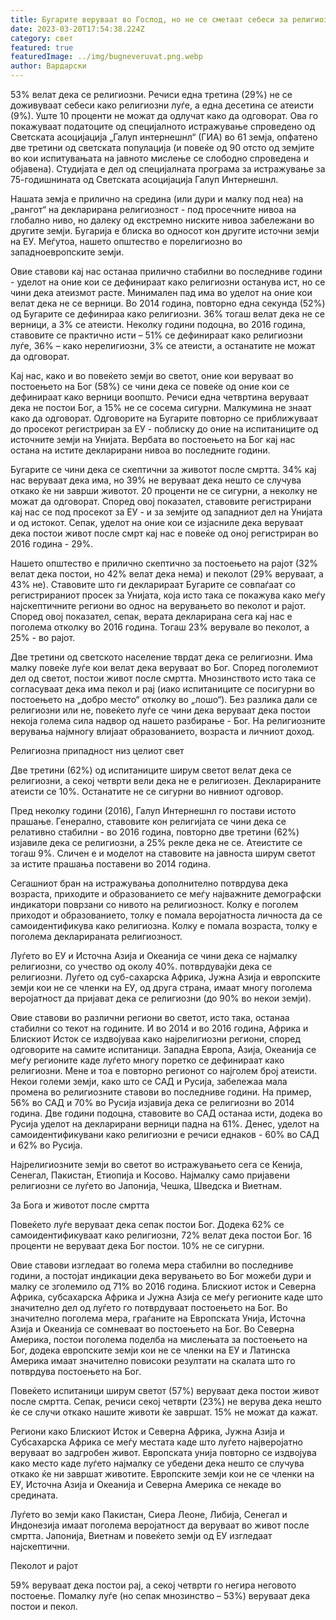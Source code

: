```yaml
---
title: Бугарите веруваат во Господ, но не се сметаат себеси за религиозни
date: 2023-03-20T17:54:38.224Z
category: свет
featured: true
featuredImage: ../img/bugneveruvat.png.webp
author: Вардарски
---
```


53% велат дека се религиозни. Речиси една третина (29%) не се доживуваат себеси како религиозни луѓе, а една десетина се атеисти (9%). Уште 10 проценти не можат да одлучат како да одговорат. Ова го покажуваат податоците од специјалното истражување спроведено од Светската асоцијација „Галуп интернешнл“ (ГИА) во 61 земја, опфатено две третини од светската популација (и повеќе од 90 отсто од земјите во кои испитувањата на јавното мислење се слободно спроведена и објавена). Студијата е дел од специјалната програма за истражување за 75-годишнината од Светската асоцијација Галуп Интернешнл.

Нашата земја е прилично на средина (или дури и малку под неа) на „рангот“ на декларирана религиозност - под просечните нивоа на глобално ниво, но далеку од екстремно ниските нивоа забележани во другите земји. Бугарија е блиска во односот кон другите источни земји на ЕУ. Меѓутоа, нашето општество е порелигиозно во западноевропските земји.

Овие ставови кај нас останаа прилично стабилни во последниве години - уделот на оние кои се дефинираат како религиозни останува ист, но се чини дека атеизмот расте. Минимален пад има во уделот на оние кои велат дека не се верници. Во 2014 година, повторно една секунда (52%) од Бугарите се дефинираа како религиозни. 36% тогаш велат дека не се верници, а 3% се атеисти. Неколку години подоцна, во 2016 година, ставовите се практично исти – 51% се дефинираат како религиозни луѓе, 36% – како нерелигиозни, 3% се атеисти, а останатите не можат да одговорат.

Кај нас, како и во повеќето земји во светот, оние кои веруваат во постоењето на Бог (58%) се чини дека се повеќе од оние кои се дефинираат како верници воопшто. Речиси една четвртина веруваат дека не постои Бог, а 15% не се сосема сигурни. Малкумина не знаат како да одговорат. Одговорите на Бугарите повторно се приближуваат до просекот регистриран за ЕУ ​​- поблиску до оние на испитаниците од источните земји на Унијата. Вербата во постоењето на Бог кај нас остана на истите декларирани нивоа во последните години.

Бугарите се чини дека се скептични за животот после смртта. 34% кај нас веруваат дека има, но 39% не веруваат дека нешто се случува откако ќе ни заврши животот. 20 проценти не се сигурни, а неколку не можат да одговорат. Според овој показател, ставовите регистрирани кај нас се под просекот за ЕУ ​​- и за земјите од западниот дел на Унијата и од истокот. Сепак, уделот на оние кои се изјасниле дека веруваат дека постои живот после смрт кај нас е повеќе од оној регистриран во 2016 година - 29%.

Нашето општество е прилично скептично за постоењето на рајот (32% велат дека постои, но 42% велат дека нема) и пеколот (29% веруваат, а 43% не). Ставовите што ги декларираат Бугарите се совпаѓаат со регистрираниот просек за Унијата, која исто така се покажува како меѓу најскептичните региони во однос на верувањето во пеколот и рајот. Според овој показател, сепак, верата декларирана сега кај нас е поголема отколку во 2016 година. Тогаш 23% верувале во пеколот, а 25% - во рајот.

Две третини од светското население тврдат дека се религиозни. Има малку повеќе луѓе кои велат дека веруваат во Бог. Според поголемиот дел од светот, постои живот после смртта. Мнозинството исто така се согласуваат дека има пекол и рај (иако испитаниците се посигурни во постоењето на „добро место“ отколку во „лошо“). Без разлика дали се религиозни или не, повеќето луѓе се чини дека веруваат дека постои некоја голема сила надвор од нашето разбирање - Бог. На религиозните верувања најмногу влијаат образованието, возраста и личниот доход.

Религиозна припадност низ целиот свет

Две третини (62%) од испитаниците ширум светот велат дека се религиозни, а секој четврти вели дека не е религиозен. Декларираните атеисти се 10%. Останатите не се сигурни во нивниот одговор.

Пред неколку години (2016), Галуп Интернешнл го постави истото прашање. Генерално, ставовите кон религијата се чини дека се релативно стабилни - во 2016 година, повторно две третини (62%) изјавиле дека се религиозни, а 25% рекле дека не се. Атеистите се тогаш 9%. Сличен е и моделот на ставовите на јавноста ширум светот за истите прашања поставени во 2014 година.

Сегашниот бран на истражувања дополнително потврдува дека возраста, приходите и образованието се меѓу најважните демографски индикатори поврзани со нивото на религиозност. Колку е поголем приходот и образованието, толку е помала веројатноста личноста да се самоидентификува како религиозна. Колку е помала возраста, толку е поголема декларираната религиозност.

Луѓето во ЕУ и Источна Азија и Океанија се чини дека се најмалку религиозни, со учество од околу 40%.
потврдувајќи дека се религиозни. Луѓето од суб-сахарска Африка, Јужна Азија и европските земји кои не се членки на ЕУ, од друга страна, имаат многу поголема веројатност да пријават дека се религиозни (до 90% во некои земји).

Овие ставови во различни региони во светот, исто така, останаа стабилни со текот на годините. И во 2014 и во 2016 година, Африка и Блискиот Исток се издвојуваа како најрелигиозни региони, според одговорите на самите испитаници. Западна Европа, Азија, Океанија се меѓу регионите каде луѓето многу поретко се дефинираат како религиозни. Мене и тоа е повторно регионот со најголем број атеисти. Некои големи земји, како што се САД и Русија, забележаа мала промена во религиозните ставови во последниве години. На пример, 56% во САД и 70% во Русија изјавија дека се религиозни во 2014 година. Две години подоцна, ставовите во САД останаа исти, додека во Русија уделот на декларирани верници падна на 61%. Денес, уделот на самоидентификувани како религиозни е речиси еднаков - 60% во САД и 62% во Русија.

Најрелигиозните земји во светот во истражувањето сега се Кенија, Сенегал, Пакистан, Етиопија и Косово. Најмалку само пријавени религиозни се луѓето во Јапонија, Чешка, Шведска и Виетнам.

За Бога и животот после смртта

Повеќето луѓе веруваат дека сепак постои Бог. Додека 62% се самоидентификуваат како религиозни, 72% велат дека постои Бог. 16 проценти не веруваат дека Бог постои. 10% не се сигурни.

Овие ставови изгледаат во голема мера стабилни во последниве години, а постојат индикации дека верувањето во Бог можеби дури и малку се зголемило од 71% во 2016 година. Блискиот исток и Северна Африка, субсахарска Африка и Јужна Азија се меѓу регионите каде што значително дел од луѓето го потврдуваат постоењето на Бог. Во значително поголема мера, граѓаните на Европската Унија, Источна Азија и Океанија се сомневаат во постоењето на Бог. Во Северна Америка, постои поголема поделба на мислењата за постоењето на Бог, додека европските земји кои не се членки на ЕУ и Латинска Америка имаат значително повисоки резултати на скалата што го потврдува постоењето на Бог.

Повеќето испитаници ширум светот (57%) веруваат дека постои живот после смртта. Сепак, речиси секој четврти (23%) не верува дека нешто ќе се случи откако нашите животи ќе завршат. 15% не можат да кажат.

Региони како Блискиот Исток и Северна Африка, Јужна Азија и Субсахарска Африка се меѓу местата каде што луѓето најверојатно веруваат во задгробен живот. Европската унија повторно се издвојува како место каде луѓето најмалку се убедени дека нешто се случува откако ќе ни завршат животите. Европските земји кои не се членки на ЕУ, Источна Азија и Океанија и Северна Америка се некаде во средината.

Луѓето во земји како Пакистан, Сиера Леоне, Либија, Сенегал и Индонезија имаат поголема веројатност да веруваат во живот после смртта. Јапонија, Виетнам и повеќето земји од ЕУ изгледаат најскептични.

Пеколот и рајот

59% веруваат дека постои рај, а секој четврти го негира неговото постоење. Помалку луѓе (но сепак мнозинство – 53%) веруваат дека постои и пекол.
